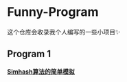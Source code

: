 # Funny-Program
这个仓库会收录我个人编写的一些小项目✨
## Program 1
**[Simhash算法的简单模拟](https://github.com/MossDream/Funny-Program/tree/main/Program1)**
